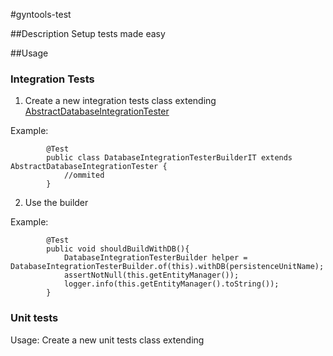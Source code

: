#gyntools-test


##Description
Setup tests made easy


##Usage

### Integration Tests

1) Create a new integration tests class extending [AbstractDatabaseIntegrationTester](src/main/java/com/github/gyntools/test/AbstractDatabaseIntegrationTester.java)

Example: 

            @Test
            public class DatabaseIntegrationTesterBuilderIT extends AbstractDatabaseIntegrationTester {
                //ommited
            }
            
2) Use the builder
 
 Example: 
 
            @Test
            public void shouldBuildWithDB(){
                DatabaseIntegrationTesterBuilder helper = DatabaseIntegrationTesterBuilder.of(this).withDB(persistenceUnitName);
                assertNotNull(this.getEntityManager());
                logger.info(this.getEntityManager().toString());
            }
            
### Unit tests

Usage:
Create a new unit tests class extending [](src/main/java/com/github/gyntools/test/AbstractBaseUnitTest.java)

